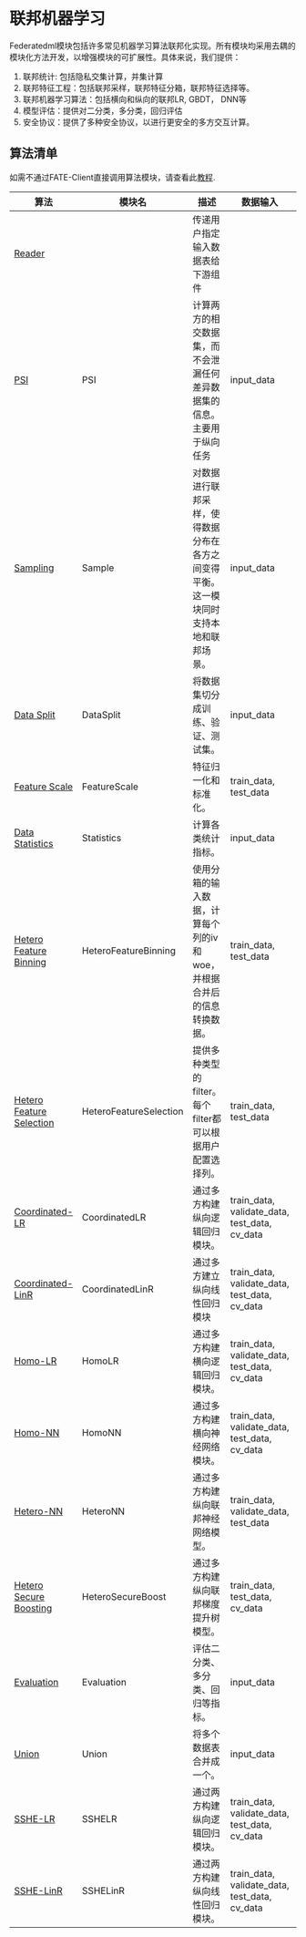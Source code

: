 # 联邦机器学习

Federatedml模块包括许多常见机器学习算法联邦化实现。所有模块均采用去耦的模块化方法开发，以增强模块的可扩展性。具体来说，我们提供：

1. 联邦统计: 包括隐私交集计算，并集计算
2. 联邦特征工程：包括联邦采样，联邦特征分箱，联邦特征选择等。
3. 联邦机器学习算法：包括横向和纵向的联邦LR, GBDT， DNN等
4. 模型评估：提供对二分类，多分类，回归评估
5. 安全协议：提供了多种安全协议，以进行更安全的多方交互计算。

## 算法清单

如需不通过FATE-Client直接调用算法模块，请查看此[教程](../ml/run_launchers.md).

| 算法                                               | 模块名                    | 描述                                         | 数据输入                                          | 数据输出                                                      | 模型输入                                   | 模型输出               |
|--------------------------------------------------|------------------------|--------------------------------------------|-----------------------------------------------|-----------------------------------------------------------|----------------------------------------|--------------------|
| [Reader](reader.md)                              |                        | 传递用户指定输入数据表给下游组件                           |                                               | output_data                                               |                                        |                    |
| [PSI](psi.md)                                    | PSI                    | 计算两方的相交数据集，而不会泄漏任何差异数据集的信息。主要用于纵向任务        | input_data                                    | output_data                                               |                                        |                    |
| [Sampling](sample.md)                            | Sample                 | 对数据进行联邦采样，使得数据分布在各方之间变得平衡。这一模块同时支持本地和联邦场景。 | input_data                                    | output_data                                               |                                        |                    |
| [Data Split](data_split.md)                      | DataSplit              | 将数据集切分成训练、验证、测试集。                          | input_data                                    | train_output_data, validate_output_data, test_output_data |                                        |                    |
| [Feature Scale](feature_scale.md)                | FeatureScale           | 特征归一化和标准化。                                 | train_data, test_data                         | train_output_data, test_output_data                       | input_model                            | output_model       |
| [Data Statistics](statistics.md)                 | Statistics             | 计算各类统计指标。                                  | input_data                                    |                                                           |                                        | output_model       |
| [Hetero Feature Binning](feature_binning.md)     | HeteroFeatureBinning   | 使用分箱的输入数据，计算每个列的iv和woe，并根据合并后的信息转换数据。      | train_data, test_data                         | train_output_data, test_output_data                       | input_model                            | output_model       |
| [Hetero Feature Selection](feature_selection.md) | HeteroFeatureSelection | 提供多种类型的filter。每个filter都可以根据用户配置选择列。        | train_data, test_data                         | train_output_data, test_output_data                       | input_models, input_model              | output_model       |
| [Coordinated-LR](logistic_regression.md)         | CoordinatedLR          | 通过多方构建纵向逻辑回归模块。                            | train_data, validate_data, test_data, cv_data | train_output_data, test_output_data, cv_output_datas      | input_model, warm_start_model          | output_model       |
| [Coordinated-LinR](linear_regression.md)         | CoordinatedLinR        | 通过多方建立纵向线性回归模块                             | train_data, validate_data, test_data, cv_data | train_output_data, test_output_data, cv_output_datas      | input_model, warm_start_model          | output_model       |
| [Homo-LR](logistic_regression.md)                | HomoLR                 | 通过多方构建横向逻辑回归模块。                            | train_data, validate_data, test_data, cv_data | train_output_data, test_output_data, cv_output_datas      | input_model, warm_start_model          | output_model       |
| [Homo-NN](homo_nn.md)                            | HomoNN                 | 通过多方构建横向神经网络模块。                            | train_data, validate_data, test_data, cv_data | train_output_data, test_output_data, cv_output_datas      | input_model, warm_start_model          | output_model       |
| [Hetero-NN](hetero_nn.md)                        | HeteroNN               | 通过多方构建纵向联邦神经网络模型。                          | train_data, validate_data, test_data          | train_data_output, predict_data_output                    | train_model_input, predict_model_input | train_model_output |
| [Hetero Secure Boosting](hetero_secureboost.md)  | HeteroSecureBoost      | 通过多方构建纵向联邦梯度提升树模型。                         | train_data, test_data, cv_data                | train_data_output, test_data_output, cv_output_datas      | train_model_input, predict_model_input | train_model_output |
| [Evaluation](evaluation.md)                      | Evaluation             | 评估二分类、多分类、回归等指标。                           | input_data                                    |                                                           |                                        |                    |
| [Union](union.md)                                | Union                  | 将多个数据表合并成一个。                               | input_data                                    | output_data                                               |                                        |                    |
| [SSHE-LR](logistic_regression.md)                | SSHELR                 | 通过两方构建纵向逻辑回归模块。                            | train_data, validate_data, test_data, cv_data | train_output_data, test_output_data, cv_output_datas      | input_model, warm_start_model          | output_model       |
| [SSHE-LinR](linear_regression.md)                | SSHELinR               | 通过两方构建纵向线性回归模块。                            | train_data, validate_data, test_data, cv_data | train_output_data, test_output_data, cv_output_datas      | input_model, warm_start_model          | output_model       |
